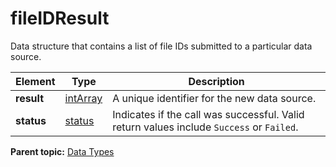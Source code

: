 # fileIDResult

Data structure that contains a list of file IDs submitted to a particular data source.

|Element|Type|Description|
|-------|----|-----------|
|**result** |[intArray](r_int_array.md#) | A unique identifier for the new data source. |
|**status** |[status](r_status.md#) | Indicates if the call was successful. Valid return values include `Success` or `Failed`. |

**Parent topic:** [Data Types](../data_types/c_data_types.md)

